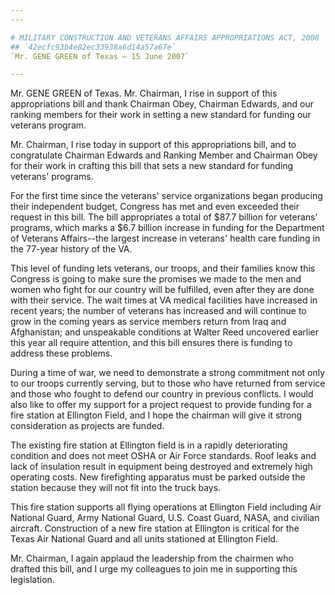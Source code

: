 ```yaml
---
---

# MILITARY CONSTRUCTION AND VETERANS AFFAIRS APPROPRIATIONS ACT, 2008
## `42ecfc93b4e82ec33938a6d14a57a67e`
`Mr. GENE GREEN of Texas — 15 June 2007`

---
```



Mr. GENE GREEN of Texas. Mr. Chairman, I rise in support of this 
appropriations bill and thank Chairman Obey, Chairman Edwards, and our 
ranking members for their work in setting a new standard for funding 
our veterans program.

Mr. Chairman, I rise today in support of this appropriations bill, 
and to congratulate Chairman Edwards and Ranking Member and Chairman 
Obey for their work in crafting this bill that sets a new standard for 
funding veterans' programs.

For the first time since the veterans' service organizations began 
producing their independent budget, Congress has met and even exceeded 
their request in this bill. The bill appropriates a total of $87.7 
billion for veterans' programs, which marks a $6.7 billion increase in 
funding for the Department of Veterans Affairs--the largest increase in 
veterans' health care funding in the 77-year history of the VA.



This level of funding lets veterans, our troops, and their families 
know this Congress is going to make sure the promises we made to the 
men and women who fight for our country will be fulfilled, even after 
they are done with their service. The wait times at VA medical 
facilities have increased in recent years; the number of veterans has 
increased and will continue to grow in the coming years as service 
members return from Iraq and Afghanistan; and unspeakable conditions at 
Walter Reed uncovered earlier this year all require attention, and this 
bill ensures there is funding to address these problems.

During a time of war, we need to demonstrate a strong commitment not 
only to our troops currently serving, but to those who have returned 
from service and those who fought to defend our country in previous 
conflicts. I would also like to offer my support for a project request 
to provide funding for a fire station at Ellington Field, and I hope 
the chairman will give it strong consideration as projects are funded.

The existing fire station at Ellington field is in a rapidly 
deteriorating condition and does not meet OSHA or Air Force standards. 
Roof leaks and lack of insulation result in equipment being destroyed 
and extremely high operating costs. New firefighting apparatus must be 
parked outside the station because they will not fit into the truck 
bays.

This fire station supports all flying operations at Ellington Field 
including Air National Guard, Army National Guard, U.S. Coast Guard, 
NASA, and civilian aircraft. Construction of a new fire station at 
Ellington is critical for the Texas Air National Guard and all units 
stationed at Ellington Field.

Mr. Chairman, I again applaud the leadership from the chairmen who 
drafted this bill, and I urge my colleagues to join me in supporting 
this legislation.